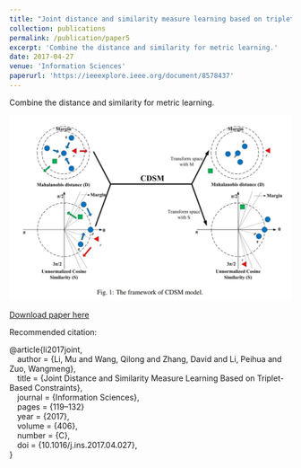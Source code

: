 ```yaml
---
title: "Joint distance and similarity measure learning based on triplet-based constraints"
collection: publications
permalink: /publication/paper5
excerpt: 'Combine the distance and similarity for metric learning.'
date: 2017-04-27
venue: 'Information Sciences'
paperurl: 'https://ieeexplore.ieee.org/document/8578437'
---
```

Combine the distance and similarity for metric learning.

![Demo](/_publications/paper5.jpg)

[Download paper here](https://ieeexplore.ieee.org/document/8578437)

Recommended citation: 


@article{li2017joint,  
&emsp;author = {Li, Mu and Wang, Qilong and Zhang, David and Li, Peihua and Zuo, Wangmeng},  
&emsp;title = {Joint Distance and Similarity Measure Learning Based on Triplet-Based Constraints},   
&emsp;journal = {Information Sciences},  
&emsp;pages = {119–132}  
&emsp;year = {2017},   
&emsp;volume = {406},  
&emsp;number = {C},  
&emsp;doi = {10.1016/j.ins.2017.04.027},  
}
